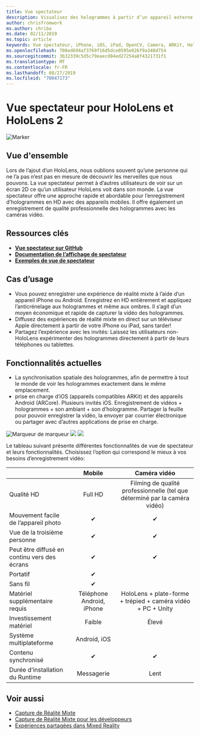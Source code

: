 ```yaml
---
title: Vue spectateur
description: Visualisez des hologrammes à partir d’un appareil externe pour illustrer une expérience de réalité mixte sur un affichage externe ou une vidéo d’enregistrement d’une expérience de réalité mixte.
author: chrisfromwork
ms.author: chriba
ms.date: 02/11/2019
ms.topic: article
keywords: Vue spectateur, iPhone, iOS, iPad, OpenCV, Camera, ARKit, HoloLens, realer, MixedRealityToolkit, Demo, record
ms.openlocfilehash: 708ed694af3769f16d5dce0595e026f9a348d754
ms.sourcegitcommit: 3b32339c5d5c79eaecd84ed27254a8f4321731f1
ms.translationtype: MT
ms.contentlocale: fr-FR
ms.lasthandoff: 08/27/2019
ms.locfileid: "70047173"
---
```

# <a name="spectator-view-for-hololens-and-hololens-2"></a>Vue spectateur pour HoloLens et HoloLens 2

![Marker](images/SpecViewPhoneHero.jpg)

## <a name="overview"></a>Vue d'ensemble

Lors de l’ajout d’un HoloLens, nous oublions souvent qu’une personne qui ne l’a pas n’est pas en mesure de découvrir les merveilles que nous pouvons. La vue spectateur permet à d’autres utilisateurs de voir sur un écran 2D ce qu’un utilisateur HoloLens voit dans son monde.
La vue spectateur offre une approche rapide et abordable pour l’enregistrement d’hologrammes en HD avec des appareils mobiles. Il offre également un enregistrement de qualité professionnelle des hologrammes avec les caméras vidéo.

## <a name="key-resources"></a>Ressources clés

* [**Vue spectateur sur GitHub**](https://github.com/microsoft/MixedReality-SpectatorView)
* [**Documentation de l’affichage de spectateur**](https://microsoft.github.io/MixedReality-SpectatorView/README.html)
* [**Exemples de vue de spectateur**](https://github.com/microsoft/MixedReality-SpectatorView/tree/master/samples)

## <a name="use-cases"></a>Cas d’usage
* Vous pouvez enregistrer une expérience de réalité mixte à l’aide d’un appareil iPhone ou Android. Enregistrez en HD entièrement et appliquez l’anticrénelage aux hologrammes et même aux ombres. Il s’agit d’un moyen économique et rapide de capturer la vidéo des hologrammes.
* Diffusez des expériences de réalité mixte en direct sur un téléviseur Apple directement à partir de votre iPhone ou iPad, sans tarder!
* Partagez l’expérience avec les invités: Laissez les utilisateurs non-HoloLens expérimenter des hologrammes directement à partir de leurs téléphones ou tablettes.

## <a name="current-features"></a>Fonctionnalités actuelles

* La synchronisation spatiale des hologrammes, afin de permettre à tout le monde de voir les hologrammes exactement dans le même emplacement.
* prise en charge d’iOS (appareils compatibles ARKit) et des appareils Android (ARCore).
Plusieurs invités iOS.
Enregistrement de vidéos + hologrammes + son ambiant + son d’hologramme.
Partager la feuille pour pouvoir enregistrer la vidéo, la envoyer par courrier électronique ou partager avec d’autres applications de prise en charge.

![Marqueur de marqueur](images/SpecViewPhoneDemo.jpg)
![](images/hololensspectatorview-500px.jpg) ![](images/spectatorview-300px.png)

Le tableau suivant présente différentes fonctionnalités de vue de spectateur et leurs fonctionnalités. Choisissez l’option qui correspond le mieux à vos besoins d’enregistrement vidéo:

|                                      | Mobile                  |                    Caméra vidéo              |
|--------------------------------------|:-----------------------:|:-------------------------------------------:|
| Qualité HD                           |         Full HD         |        Filming de qualité professionnelle (tel que déterminé par la caméra vidéo)      |
| Mouvement facile de l’appareil photo                 |            ✔            |                      ✔                      |
| Vue de la troisième personne                    |            ✔            |                      ✔                      |
| Peut être diffusé en continu vers des écrans           |            ✔            |                      ✔                      |
| Portatif                             |            ✔            |                                             |
| Sans fil                             |            ✔            |                                             |
| Matériel supplémentaire requis         |     Téléphone Android, iPhone    | HoloLens + plate-forme + trépied + caméra vidéo + PC + Unity |
| Investissement matériel                  |           Faible            |                     Élevé                    |
| Système multiplateforme                       |           Android, iOS   |                                             |
| Contenu synchronisé                 |            ✔            |                      ✔                      |
| Durée d’installation du Runtime               |         Messagerie          |                     Lent                    |
## <a name="see-also"></a>Voir aussi

* [Capture de Réalité Mixte](mixed-reality-capture.md) 
* [Capture de Réalité Mixte pour les développeurs](mixed-reality-capture-for-developers.md)
* [Expériences partagées dans Mixed Reality](shared-experiences-in-mixed-reality.md)
